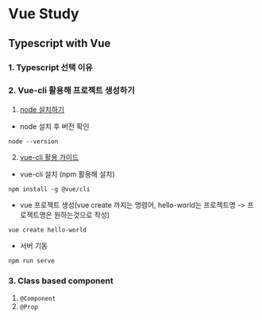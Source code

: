 # Vue Study

## Typescript with Vue 

### 1. Typescript 선택 이유
### 2. Vue-cli 활용해 프로젝트 생성하기 
1. [node 설치하기](https://nodejs.org/ko/) 
    
- node 설치 후 버전 확인
```
node --version
```

2. [vue-cli 활용 가이드](https://nodejs.org/ko/)
- vue-cli 설치 (npm 활용해 설치)
```
npm install -g @vue/cli
```

- vue 프로젝트 생성(vue create 까지는 명령어, hello-world는 프로젝트명 -> 프로젝트명은 원하는것으로 작성)
```
vue create hello-world
```

- 서버 기동
```
npm run serve
```

### 3. Class based component
1. `@Component`
2. `@Prop`

